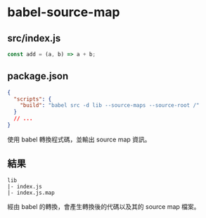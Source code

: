 # babel-source-map

## src/index.js

```js
const add = (a, b) => a + b;
```

## package.json

```json
{
  "scripts": {
    "build": "babel src -d lib --source-maps --source-root /"
  }
  // ...
}
```

使用 babel 轉換程式碼，並輸出 source map 資訊。

## 結果

```plaintext
lib
|- index.js
|- index.js.map
```

經由 babel 的轉換，會產生轉換後的代碼以及其的 source map 檔案。
